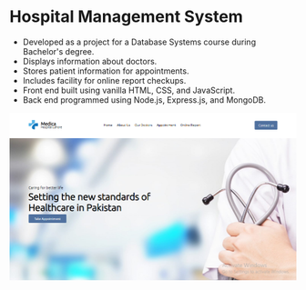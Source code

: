 # Hospital Management System

- Developed as a project for a Database Systems course during Bachelor's degree.
- Displays information about doctors.
- Stores patient information for appointments.
- Includes facility for online report checkups.
- Front end built using vanilla HTML, CSS, and JavaScript.
- Back end programmed using Node.js, Express.js, and MongoDB.

<img src="express/static/homePage.png"/>
